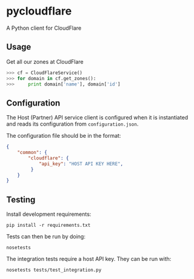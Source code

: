 pycloudflare
============

A Python client for CloudFlare

## Usage

Get all our zones at CloudFlare

```python
>>> cf = CloudFlareService()
>>> for domain in cf.get_zones():
>>>     print domain['name'], domain['id']
```

## Configuration

The Host (Partner) API service client is configured when it is
instantiated and reads its configuration from `configuration.json`.

The configuration file should be in the format:

```json
{
    "common": {
        "cloudflare": {
            "api_key": "HOST API KEY HERE",
         }
    }
}
```

## Testing

Install development requirements:

    pip install -r requirements.txt

Tests can then be run by doing:

    nosetests

The integration tests require a host API key. They can be run with:

    nosetests tests/test_integration.py

